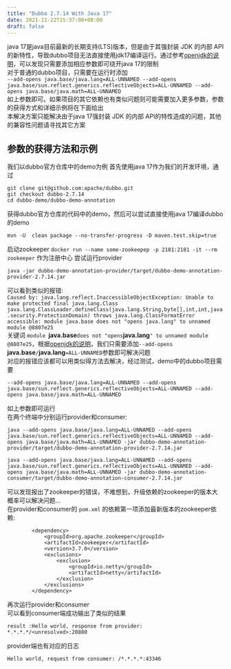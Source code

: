 ```yaml
---
title: "Dubbo 2.7.14 With Java 17"
date: 2021-11-22T15:37:08+08:00
draft: false
---
```

java 17是java目前最新的长期支持(LTS)版本，但是由于其强封装 JDK 的内部 API的新特性，导致dubbo项目无法直接使用jdk17编译运行。通过参考[openjdk的说明](https://openjdk.java.net/jeps/403)，可以发现只需要添加相应参数即可绕开java 17的限制  
对于普通的dubbo项目，只需要在运行时添加  
```--add-opens java.base/java.lang=ALL-UNNAMED --add-opens java.base/sun.reflect.generics.reflectiveObjects=ALL-UNNAMED --add-opens java.base/java.math=ALL-UNNAMED```  
如上参数即可。如果项目的其它依赖也有类似问题则可能需要加入更多参数，参数的获得方式和详细示例将在下面给出  
本解决方案只能解决由于java 17强封装 JDK 的内部 API的特性造成的问题，其他的兼容性问题请寻找其它方案
## 参数的获得方法和示例
我们以dubbo官方仓库中的demo为例
首先使用java 17作为我们的开发环境，通过  
```
git clone git@github.com:apache/dubbo.git
git checkout dubbo-2.7.14
cd dubbo-demo/dubbo-demo-annotation
```  
获得dubbo官方仓库的代码中的demo，然后可以尝试直接使用java 17编译dubbo的demo  
```
mvn -U  clean package --no-transfer-progress -D maven.test.skip=true
```  
启动zookeeper `docker run --name some-zookeepep -p 2181:2181 -it --rm zookeeper` 作为注册中心 
尝试运行provider
```
java -jar dubbo-demo-annotation-provider/target/dubbo-demo-annotation-provider-2.7.14.jar
```
可以看到类似的报错:  
```Caused by: java.lang.reflect.InaccessibleObjectException: Unable to make protected final java.lang.Class java.lang.ClassLoader.defineClass(java.lang.String,byte[],int,int,java.security.ProtectionDomain) throws java.lang.ClassFormatError accessible: module java.base does not "opens java.lang" to unnamed module @8807e25```  
关键词 `module `**java.base**` does not "opens `**java.lang**`" to unnamed module @8807e25`，根据[openjdk的说明](https://openjdk.java.net/jeps/403)，我们只需要添加`--add-opens `**java.base**`/`**java.lang**`=ALL-UNNAMED`参数即可解决问题  
对应的报错应该都可以用类似得方法去解决，经过测试，demo中的dubbo项目需要  
```
--add-opens java.base/java.lang=ALL-UNNAMED --add-opens java.base/sun.reflect.generics.reflectiveObjects=ALL-UNNAMED --add-opens java.base/java.math=ALL-UNNAMED
```  
如上参数即可运行  
在两个终端中分别运行provider和consumer:  
```
java --add-opens java.base/java.lang=ALL-UNNAMED --add-opens java.base/sun.reflect.generics.reflectiveObjects=ALL-UNNAMED --add-opens java.base/java.math=ALL-UNNAMED -jar dubbo-demo-annotation-provider/target/dubbo-demo-annotation-provider-2.7.14.jar
```
```
java --add-opens java.base/java.lang=ALL-UNNAMED --add-opens java.base/sun.reflect.generics.reflectiveObjects=ALL-UNNAMED --add-opens java.base/java.math=ALL-UNNAMED -jar dubbo-demo-annotation-consumer/target/dubbo-demo-annotation-consumer-2.7.14.jar
```
可以发现报出了zookeeper的错误，不难想到，升级依赖的zookeeper的版本大概率可以解决问题...  
在provider和consumer的 `pom.xml` 的依赖第一项添加最新版本的zookeeper依赖:  
```
        <dependency>
            <groupId>org.apache.zookeeper</groupId>
            <artifactId>zookeeper</artifactId>
            <version>3.7.0</version>
            <exclusions>
                <exclusion>
                    <groupId>io.netty</groupId>
                    <artifactId>netty</artifactId>
                </exclusion>
            </exclusions>
        </dependency>
```
再次运行provider和consumer  
可以看到consumer端成功输出了类似的结果
```
result :Hello world, response from provider: *.*.*.*/<unresolved>:20880
```
provider端也有对应的日志  
```
Hello world, request from consumer: /*.*.*.*:43346
```